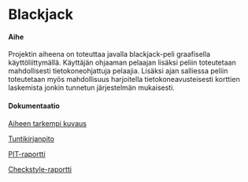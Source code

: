 # Blackjack

#### Aihe

Projektin aiheena on toteuttaa javalla blackjack-peli graafisella käyttöliittymällä. Käyttäjän ohjaaman pelaajan lisäksi peliin toteutetaan mahdollisesti tietokoneohjattuja pelaajia. Lisäksi ajan salliessa peliin toteutetaan myös mahdollisuus harjoitella tietokoneavusteisesti korttien laskemista jonkin tunnetun järjestelmän mukaisesti.

#### Dokumentaatio

[Aiheen tarkempi kuvaus](dokumentaatio/aiheenKuvausJaRakenne.md)

[Tuntikirjanpito](dokumentaatio/tuntikirjanpito.md)

[PIT-raportti](https://htmlpreview.github.io/?https://github.com/javikainen/Blackjack/blob/master/dokumentaatio/pit-raportti/201611242337/index.html)

[Checkstyle-raportti](https://htmlpreview.github.io/?https://github.com/javikainen/Blackjack/blob/master/dokumentaatio/checkstyle-raportti/checkstyle.html)
